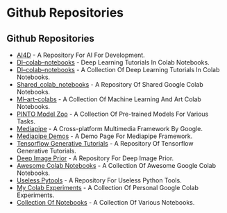 # Github Repositories

## Github Repositories

* [AI4D](https://github.com/mmattyg/AI4D) - A Repository For AI For Development.
* [Dl–colab–notebooks](https://github.com/tugstugi/dl%E2%80%93colab%E2%80%93notebooks) - Deep Learning Tutorials In Colab Notebooks.
* [Dl–colab–notebooks](https://github.com/styler00dollar/dl%E2%80%93colab%E2%80%93notebooks) - A Collection Of Deep Learning Tutorials In Colab Notebooks.
* [Shared\_colab\_notebooks](https://github.com/mrm8488/shared\_colab\_notebooks) - A Repository Of Shared Google Colab Notebooks.
* [Ml–art–colabs](https://github.com/dvschultz/ml%E2%80%93art%E2%80%93colabs) - A Collection Of Machine Learning And Art Colab Notebooks.
* [PINTO Model Zoo](https://github.com/PINTO0309/PINTO\_model\_zoo) - A Collection Of Pre-trained Models For Various Tasks.
* [Mediapipe](https://github.com/google/mediapipe) - A Cross-platform Multimedia Framework By Google.
* [Mediapipe Demos](https://viz.mediapipe.dev/demo) - A Demo Page For Mediapipe Framework.
* [Tensorflow Generative Tutorials](https://github.com/tensorflow/docs/tree/master/site/en/tutorials/generative) - A Repository Of Tensorflow Generative Tutorials.
* [Deep Image Prior](https://github.com/DmitryUlyanov/deep%E2%80%93image%E2%80%93prior) - A Repository For Deep Image Prior.
* [Awesome Colab Notebooks](https://github.com/amrzv/awesome%E2%80%93colab%E2%80%93notebooks) - A Collection Of Awesome Google Colab Notebooks.
* [Useless Pytools](https://colab.research.google.com/github/aicrumb/useless%E2%80%93pytools/blob/main/useless\_py.ipynb) - A Repository For Useless Python Tools.
* [My Colab Experiments](https://github.com/Norod/my%E2%80%93colab%E2%80%93experiments) - A Collection Of Personal Google Colab Experiments.
* [Collection Of Notebooks](https://github.com/tg%E2%80%93bomze/collection%E2%80%93of%E2%80%93notebooks) - A Collection Of Various Notebooks.
